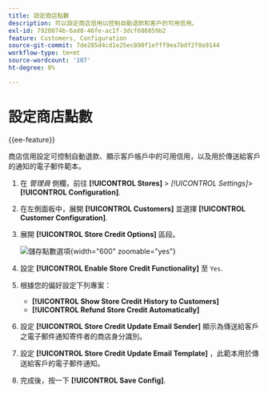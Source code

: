 ```yaml
---
title: 設定商店點數
description: 可以設定商店信用以控制自動退款和客戶的可用信用。
exl-id: 7920074b-6ad8-46fe-ac1f-3dcf686859b2
feature: Customers, Configuration
source-git-commit: 7de285d4cd1e25ec890f1efff9ea7bdf2f0a9144
workflow-type: tm+mt
source-wordcount: '107'
ht-degree: 0%

---
```


# 設定商店點數

{{ee-feature}}

商店信用設定可控制自動退款、顯示客戶帳戶中的可用信用，以及用於傳送給客戶的通知的電子郵件範本。

1. 在 _管理員_ 側欄，前往 **[!UICONTROL Stores]** > _[!UICONTROL Settings]_>**[!UICONTROL Configuration]**.

1. 在左側面板中，展開 **[!UICONTROL Customers]** 並選擇 **[!UICONTROL Customer Configuration]**.

1. 展開 **[!UICONTROL Store Credit Options]** 區段。

   ![儲存點數選項](../configuration-reference/customers/assets/customer-configuration-store-credit-options.png){width="600" zoomable="yes"}

1. 設定 **[!UICONTROL Enable Store Credit Functionality]** 至 `Yes`.

1. 根據您的偏好設定下列專案：

   * **[!UICONTROL Show Store Credit History to Customers]**
   * **[!UICONTROL Refund Store Credit Automatically]**

1. 設定 **[!UICONTROL Store Credit Update Email Sender]** 顯示為傳送給客戶之電子郵件通知寄件者的商店身分識別。

1. 設定 **[!UICONTROL Store Credit Update Email Template]** ，此範本用於傳送給客戶的電子郵件通知。

1. 完成後，按一下 **[!UICONTROL Save Config]**.
